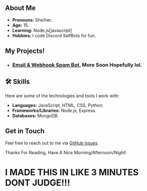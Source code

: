 ## About Me
- **Pronouns:** She/her.
- **Age:** 15.
- **Learning:** Node.js[javascript]
- **Hobbies:** I code Discord SelfBots for fun.


## My Projects!

- ### [**Email & Webhook Spam Bot.**](https://github.com/EntomaVasilissaZeta/discord-email-and-webhook-spam-bot.) More Soon Hopefully lol.

## 🛠️ Skills

Here are some of the technologies and tools I work with:

- **Languages:** JavaScript, HTML, CSS, Python.
- **Frameworks/Libraries:** Node.js, Express.
- **Databases:** MongoDB.
## Get in Touch

Feel free to reach out to me via [GitHub Issues](https://github.com/EntomaVasilissaZeta).

Thanks For Reading, Have A Nice Morning/Afternoon/Night!
# __I MADE THIS IN LIKE 3 MINUTES DONT JUDGE!!!__
